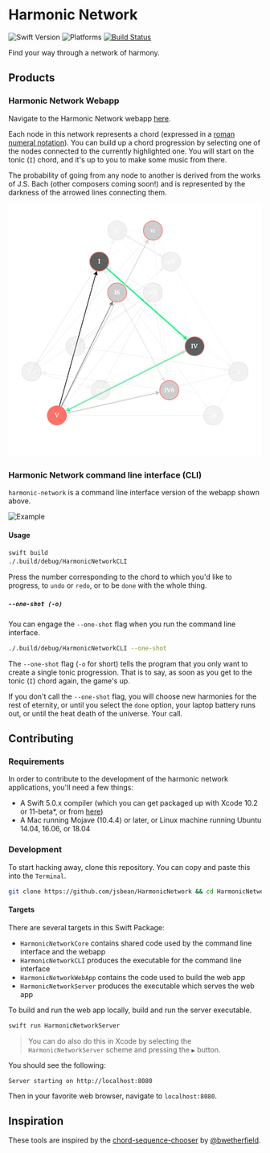 # Harmonic Network

![Swift Version](https://img.shields.io/badge/Swift-5.0-orange.svg)
![Platforms](https://img.shields.io/badge/platform-linux%20%7C%20macOS%20%7C%20iOS%20%7C%20watchOS%20%7C%20tvOS-lightgrey)
[![Build Status](https://travis-ci.org/jsbean/HarmonicNetwork.svg?branch=latest)](https://travis-ci.org/jsbean/HarmonicNetwork)

Find your way through a network of harmony.

## Products

### Harmonic Network Webapp

Navigate to the Harmonic Network webapp [here](https://harmonic-network.herokuapp.com).

Each node in this network represents a chord (expressed in a [roman numeral notation](https://en.wikipedia.org/wiki/Roman_numeral_analysis)). You can build up a chord progression by selecting one of the nodes connected to the currently highlighted one. You will start on the tonic (`I`) chord, and it's up to you to make some music from there.

The probability of going from any node to another is derived from the works of J.S. Bach (other composers coming soon!) and is represented by the darkness of the arrowed lines connecting them.

![Example](Documentation/img/web-app.png)


### Harmonic Network command line interface (CLI)

`harmonic-network` is a command line interface version of the webapp shown above.

![Example](Documentation/img/I-vi-ii.png)

#### Usage

```Bash
swift build
./.build/debug/HarmonicNetworkCLI
```

Press the number corresponding to the chord to which you'd like to progress, to `undo` or `redo`, or to be `done` with the whole thing.

##### `--one-shot (-o)`

You can engage the `--one-shot` flag when you run the command line interface.

```Bash
./.build/debug/HarmonicNetworkCLI --one-shot
```

The `--one-shot` flag (`-o` for short) tells the program that you only want to create a single tonic progression. That is to say, as soon as you get to the tonic (`I`) chord again, the game's up.

If you don't call the `--one-shot` flag, you will choose new harmonies for the rest of eternity, or until you select the `done` option, your laptop battery runs out, or until the heat death of the universe. Your call.

## Contributing

### Requirements

In order to contribute to the development of the harmonic network applications, you'll need a few things:

- A Swift 5.0.x compiler (which you can get packaged up with Xcode 10.2 or 11-beta*, or from [here](https://swift.org/download/#releases))
- A Mac running Mojave (10.4.4) or later, or Linux machine running Ubuntu 14.04, 16.06, or 18.04

### Development

To start hacking away, clone this repository. You can copy and paste this into the `Terminal`.

```Bash
git clone https://github.com/jsbean/HarmonicNetwork && cd HarmonicNetwork
```

#### Targets

There are several targets in this Swift Package:

- `HarmonicNetworkCore` contains shared code used by the command line interface and the webapp
- `HarmonicNetworkCLI` produces the executable for the command line interface
- `HarmonicNetworkWebApp` contains the code used to build the web app
- `HarmonicNetworkServer` produces the executable which serves the web app

To build and run the web app locally, build and run the server executable.

```Bash
swift run HarmonicNetworkServer
```

> You can do also do this in Xcode by selecting the `HarmonicNetworkServer` scheme and pressing the `▶` button.

You should see the following:

```
Server starting on http://localhost:8080
```

Then in your favorite web browser, navigate to `localhost:8080`.

## Inspiration

These tools are inspired by the [chord-sequence-chooser](https://github.com/bwetherfield/chord-sequence-chooser) by
[@bwetherfield](https://github.com/bwetherfield).
